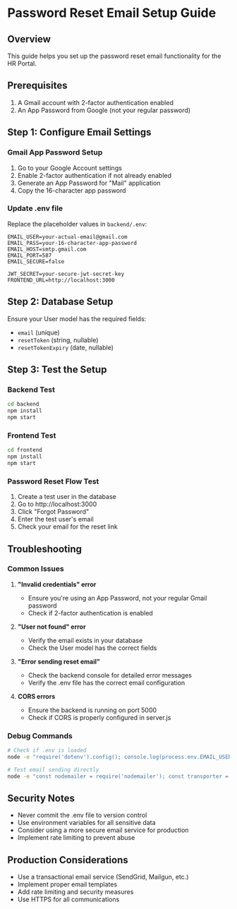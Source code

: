 # Password Reset Email Setup Guide

## Overview
This guide helps you set up the password reset email functionality for the HR Portal.

## Prerequisites
1. A Gmail account with 2-factor authentication enabled
2. An App Password from Google (not your regular password)

## Step 1: Configure Email Settings

### Gmail App Password Setup
1. Go to your Google Account settings
2. Enable 2-factor authentication if not already enabled
3. Generate an App Password for "Mail" application
4. Copy the 16-character app password

### Update .env file
Replace the placeholder values in `backend/.env`:

```
EMAIL_USER=your-actual-email@gmail.com
EMAIL_PASS=your-16-character-app-password
EMAIL_HOST=smtp.gmail.com
EMAIL_PORT=587
EMAIL_SECURE=false

JWT_SECRET=your-secure-jwt-secret-key
FRONTEND_URL=http://localhost:3000
```

## Step 2: Database Setup
Ensure your User model has the required fields:
- `email` (unique)
- `resetToken` (string, nullable)
- `resetTokenExpiry` (date, nullable)

## Step 3: Test the Setup

### Backend Test
```bash
cd backend
npm install
npm start
```

### Frontend Test
```bash
cd frontend
npm install
npm start
```

### Password Reset Flow Test
1. Create a test user in the database
2. Go to http://localhost:3000
3. Click "Forgot Password"
4. Enter the test user's email
5. Check your email for the reset link

## Troubleshooting

### Common Issues

1. **"Invalid credentials" error**
   - Ensure you're using an App Password, not your regular Gmail password
   - Check if 2-factor authentication is enabled

2. **"User not found" error**
   - Verify the email exists in your database
   - Check the User model has the correct fields

3. **"Error sending reset email"**
   - Check the backend console for detailed error messages
   - Verify the .env file has the correct email configuration

4. **CORS errors**
   - Ensure the backend is running on port 5000
   - Check if CORS is properly configured in server.js

### Debug Commands
```bash
# Check if .env is loaded
node -e "require('dotenv').config(); console.log(process.env.EMAIL_USER)"

# Test email sending directly
node -e "const nodemailer = require('nodemailer'); const transporter = nodemailer.createTransport({service: 'gmail', auth: {user: process.env.EMAIL_USER, pass: process.env.EMAIL_PASS}}); transporter.sendMail({from: process.env.EMAIL_USER, to: 'test@example.com', subject: 'Test', text: 'Test email'}).then(console.log).catch(console.error)"
```

## Security Notes
- Never commit the .env file to version control
- Use environment variables for all sensitive data
- Consider using a more secure email service for production
- Implement rate limiting to prevent abuse

## Production Considerations
- Use a transactional email service (SendGrid, Mailgun, etc.)
- Implement proper email templates
- Add rate limiting and security measures
- Use HTTPS for all communications
